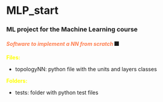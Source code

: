 # MLP_start

### ML project for the Machine Learning course

#### <font color="coral">*Software to implement a NN from scratch*</font> 🎆

<font color="yellow">**Files:**</font>

- topologyNN: python file with the units and layers classes

<font color="yellow">**Folders:**</font>

- tests: folder with python test files 
